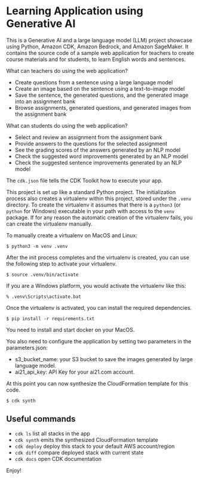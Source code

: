 
# Learning Application using Generative AI

This is a Generative AI and a large language model (LLM) project showcase using Python, Amazon CDK, Amazon Bedrock, and Amazon SageMaker. It contains the source code of a sample web application for teachers to create course materials and for students, to learn English words and sentences.

What can teachers do using the web application?
- Create questions from a sentence using a large language model 
- Create an image based on the sentence using a text-to-image model
- Save the sentence, the generated questions, and the generated image into an assignment bank
- Browse assignments, generated questions, and generated images from the assignment bank

 What can students do using the web application?
- Select and review an assignment from the assignment bank
- Provide answers to the questions for the selected assignment 
- See the grading scores of the answers generated by an NLP model
- Check the suggested word improvements generated by an NLP model
- Check the suggested sentence improvements generated by an NLP model

The `cdk.json` file tells the CDK Toolkit how to execute your app.

This project is set up like a standard Python project.  The initialization
process also creates a virtualenv within this project, stored under the `.venv`
directory.  To create the virtualenv it assumes that there is a `python3`
(or `python` for Windows) executable in your path with access to the `venv`
package. If for any reason the automatic creation of the virtualenv fails,
you can create the virtualenv manually.

To manually create a virtualenv on MacOS and Linux:

```
$ python3 -m venv .venv
```

After the init process completes and the virtualenv is created, you can use the following
step to activate your virtualenv.

```
$ source .venv/bin/activate
```

If you are a Windows platform, you would activate the virtualenv like this:

```
% .venv\Scripts\activate.bat
```

Once the virtualenv is activated, you can install the required dependencies.

```
$ pip install -r requirements.txt
```

You need to install and start docker on your MacOS.

You also need to configure the application by setting two parameters in the parameters.json:
- s3_bucket_name: your S3 bucket to save the images generated by large language model.
- ai21_api_key: API Key for your ai21.com account.

At this point you can now synthesize the CloudFormation template for this code.

```
$ cdk synth
```

## Useful commands

 * `cdk ls`          list all stacks in the app
 * `cdk synth`       emits the synthesized CloudFormation template
 * `cdk deploy`      deploy this stack to your default AWS account/region
 * `cdk diff`        compare deployed stack with current state
 * `cdk docs`        open CDK documentation

Enjoy!

